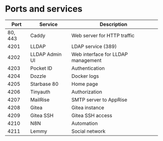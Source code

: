 # Ports and services

| Port    | Service        | Description                        |
| ------- | -------------- | ---------------------------------- |
| 80, 443 | Caddy          | Web server for HTTP traffic        |
| 4201    | LLDAP          | LDAP service (389)                 |
| 4202    | LLDAP Admin UI | Web interface for LLDAP management |
| 4203    | Pocket ID      | Authentication                     |
| 4204    | Dozzle         | Docker logs                        |
| 4205    | Starbase 80    | Home page                          |
| 4206    | Tinyauth       | Authorization                      |
| 4207    | MailRise       | SMTP server to AppRise             |
| 4208    | Gitea          | Gitea instance                     |
| 4209    | Gitea SSH      | Gitea SSH access                   |
| 4210    | N8N            | Automation                         |
| 4211    | Lemmy          | Social network                     |
